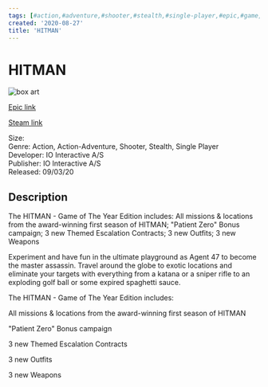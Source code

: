 ```yaml
---
tags: [#action,#adventure,#shooter,#stealth,#single-player,#epic,#game,#owned,#pc]
created: '2020-08-27'
title: 'HITMAN'
---
```

# HITMAN

![box art](https://cdn1.epicgames.com/3c06b15a8a2845c0b725d4f952fe00aa/offer/EGS_HITMANGameofTheYeardEdition_IOInteractiveAS_Bundles_S1-2560x1440-b297592e63790724bd0fbf726c3fe6f7.jpg?h=270&amp;resize=1&amp;w=480)

[Epic link](https://www.epicgames.com/store/en-US/p/hitman)

[Steam link](https://store.steampowered.com/agecheck/bundle/4854)

Size:   
Genre: Action, Action-Adventure, Shooter, Stealth, Single Player  
Developer: IO Interactive A/S  
Publisher: IO Interactive A/S  
Released: 09/03/20  

## Description

The HITMAN - Game of The Year Edition includes: All missions &amp; locations from the award-winning first season of HITMAN; "Patient Zero" Bonus campaign; 3 new Themed Escalation Contracts; 3 new Outfits; 3 new Weapons

Experiment and have fun in the ultimate playground as Agent 47 to become the master assassin. Travel around the globe to exotic locations and eliminate your targets with everything from a katana or a sniper rifle to an exploding golf ball or some expired spaghetti sauce.

The HITMAN - Game of The Year Edition includes:

All missions &amp; locations from the award-winning first season of HITMAN

"Patient Zero" Bonus campaign 

3 new Themed Escalation Contracts

3 new Outfits

3 new Weapons
